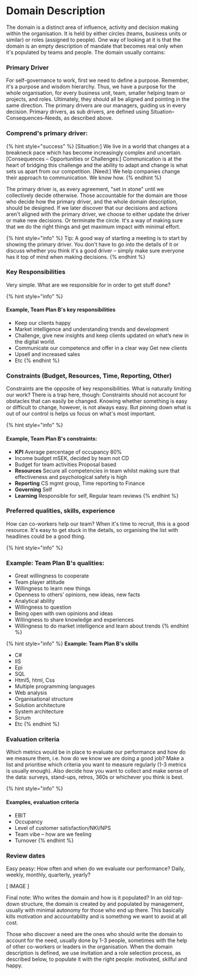 # Domain Description

The domain is a distinct area of influence, activity and decision making within the organisation. It is held by either circles \(teams, business units or similar\) or roles \(assigned to people\). One way of looking at it is that the domain is an empty description of mandate that becomes real only when it's populated by teams and people. The domain usually contains:

### Primary Driver 

For self-governance to work, first we need to define a purpose. Remember, it's a purpose and wisdom hierarchy. Thus, we have a purpose for the whole organisation, for every business unit, team, smaller helping team or projects, and roles. Ultimately, they should all be aligned and pointing in the same direction. The primary drivers are our managers, guiding us in every decision. Primary drivers, as sub drivers, are defined using Situation–Consequences–Needs, as described above.

### Comprend's primary driver:

{% hint style="success" %}
\[Situation:\] We live in a world that changes at a breakneck pace which has become increasingly complex and uncertain. \[Consequences – Opportunities or Challenges:\] Communication is at the heart of bridging this challenge and the ability to adapt and change is what sets us apart from our competition. \[Need:\] We help companies change their approach to communication. We know how.
{% endhint %}

The primary driver is, as every agreement, "set in stone" until we collectively decide otherwise. Those accountable for the domain are those who decide how the primary driver, and the whole domain description, should be designed. If we later discover that our decisions and actions aren't aligned with the primary driver, we choose to either update the driver or make new decisions. Or terminate the circle. It's a way of making sure that we do the right things and get maximum impact with minimal effort.

{% hint style="info" %}
Tip: A good way of starting a meeting is to start by showing the primary driver. You don't have to go into the details of it or discuss whether you think it's a good driver – simply make sure everyone has it top of mind when making decisions.
{% endhint %}

### Key Responsibilities 

Very simple. What are we responsible for in order to get stuff done?

{% hint style="info" %}
#### Example, Team Plan B's key responsibilities

* Keep our clients happy
* Market intelligence and understanding trends and development
* Challenge, give new insights and keep clients updated on what’s new in the digital world.
* Communicate our competence and offer in a clear way Get new clients
* Upsell and increased sales
* Etc
{% endhint %}

### Constraints \(Budget, Resources, Time, Reporting, Other\) 

Constraints are the opposite of key responsibilities. What is naturally limiting our work? There is a trap here, though: Constraints should not account for obstacles that can easily be changed. Knowing whether something is easy or difficult to change, however, is not always easy. But pinning down what is out of our control is helps us focus on what's most important.

{% hint style="info" %}
#### Example, Team Plan B's constraints: 

* **KPI** Average percentage of occupancy 80%
* Income budget mSEK, decided by team not CD
* Budget for team activities Proposal based
* **Resources** Secure all competencies in team whilst making sure that effectiveness and psychological safety is high
* **Reporting** CS mgmt group, Time reporting to Finance
* **Governing** Self
* **Learning** Responsible for self, Regular team reviews
{% endhint %}

### Preferred qualities, skills, experience

How can co-workers help our team? When it's time to recruit, this is a good resource. It's easy to get stuck in the details, so organising the list with headlines could be a good thing.

{% hint style="info" %}
### Example: Team Plan B's qualities:

* Great willingness to cooperate
* Team player attitude
* Willingness to learn new things
* Openness to others’ opinions, new ideas, new facts
* Analytical ability
* Willingness to question
* Being open with own opinions and ideas 
* Willingness to share knowledge and experiences
* Willingness to do market intelligence and learn about trends
{% endhint %}

{% hint style="info" %}
**Example: Team Plan B's skills**

* C\#
* IIS
* Epi
* SQL
* Html5, html, Css
* Multiple programming languages
* Web analysis
* Organisational structure
* Solution architecture
* System architecture
* Scrum
* Etc
{% endhint %}

### Evaluation criteria 

Which metrics would be in place to evaluate our performance and how do we measure them, i.e. how do we know we are doing a good job? Make a list and prioritise which criteria you want to measure regularly \(1-3 metrics is usually enough\). Also decide how you want to collect and make sense of the data: surveys, stand-ups, retros, 360s or whichever you think is best.

{% hint style="info" %}
#### Examples, evaluation criteria

* EBIT
* Occupancy
* Level of customer satisfaction/NKI/NPS
* Team vibe – how are we feeling
* Turnover
{% endhint %}

### Review dates 

Easy peasy: How often and when do we evaluate our performance? Daily, weekly, monthly, quarterly, yearly?

\[ IMAGE \]

Final note: Who writes the domain and how is it populated? In an old top-down structure, the domain is created by and populated by management, usually with minimal autonomy for those who end up there. This basically kills motivation and accountability and is something we want to avoid at all cost.

Those who discover a need are the ones who should write the domain to account for the need, usually done by 1-3 people, sometimes with the help of other co-workers or leaders in the organisation. When the domain description is defined, we use invitation and a role selection process, as described below, to populate it with the right people: motivated, skilful and happy.


